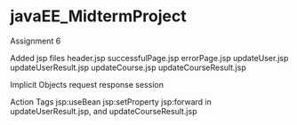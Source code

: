 # javaEE_MidtermProject

Assignment 6


Added jsp files
header.jsp
successfulPage.jsp
errorPage.jsp
updateUser.jsp
updateUserResult.jsp
updateCourse.jsp
updateCourseResult.jsp


Implicit Objects
request
response
session


Action Tags
jsp:useBean
jsp:setProperty
jsp:forward
in updateUserResult.jsp, and updateCourseResult.jsp

